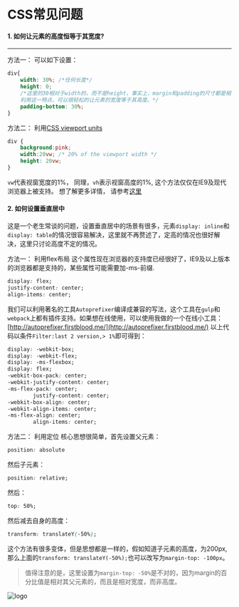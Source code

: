 # CSS常见问题

#### 1. 如何让元素的高度恒等于其宽度?
---
方法一： 可以如下设置：
```css
div{
    width: 30%; /*任何长度*/
    height: 0;
    /*这里的30相对于width的，而不是height，事实上，margin和padding的尺寸都是相当于宽度的。
    利用这一特点，可以很轻松的让元素的宽度等于其高度。*/
    padding-bottom: 30%;
}
```

方法二： 利用[CSS viewport units](https://drafts.csswg.org/css-values/#viewport-relative-lengths)
```css
div {
    background:pink;
    width:20vw; /* 20% of the viewport width */
    height: 20vw;
}
```

`vw`代表视窗宽度的1%， 同理，`vh`表示视窗高度的1%, 这个方法仅仅在IE9及现代浏览器上被支持。
想了解更多详情， 请参考[这里](https://drafts.csswg.org/css-values/#viewport-relative-lengths)

#### 2. 如何设置垂直居中
这是一个老生常谈的问题，设置垂直居中的场景有很多，元素`display: inline`和`display: table`的情况很容易解决，这里就不再赘述了，定高的情况也很好解决，这里只讨论高度不定的情况。

方法一： 利用flex布局
这个属性现在浏览器的支持度已经很好了，IE9及以上版本的浏览器都是支持的，某些属性可能需要加-ms-前缀.
```css
display: flex;
justify-content: center;
align-items: center;
```
我们可以利用著名的工具`Autoprefixer`编译成兼容的写法，这个工具在`gulp`和`webpack`上都有插件支持。如果想在线使用，可以使用我做的一个在线小工具： [http://autoprefixer.firstblood.me/](http://autoprefixer.firstblood.me/)
以上代码以条件`Filter:last 2 version,> 1%`即可得到：
```css
display: -webkit-box;
display: -webkit-flex;
display: -ms-flexbox;
display: flex;
-webkit-box-pack: center;
-webkit-justify-content: center;
-ms-flex-pack: center;
        justify-content: center;
-webkit-box-align: center;
-webkit-align-items: center;
-ms-flex-align: center;
        align-items: center;
```

方法二： 利用定位
核心思想很简单，首先设置父元素：
```css
position: absolute
```
然后子元素：
```css
position: relative;
```
然后：
```css
top: 50%;
```
然后减去自身的高度：
```css
transform: translateY(-50%);
```
这个方法有很多变体，但是思想都是一样的，假如知道子元素的高度，为200px,那么上面的`transform: translateY(-50%);`也可以改写为`margin-top: -100px`。
> 值得注意的是，这里设置为`margin-top: -50%`是不对的，因为margin的百分比值是相对其父元素的，而且是相对宽度，而非高度。



![logo](http://www.bobbyberberyan.com/wp-content/uploads/2012/03/HTML5CSS3Logos.svg)
